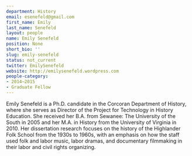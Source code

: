 ```yaml
---
department: History
email: esenefeld@gmail.com
first_name: Emily
last_name: Senefeld
layout: people
name: Emily Senefeld
position: None
short_bio: ''
slug: emily-senefeld
status: not_current
twitter: EmilySenefeld
website: http://emilysenefeld.wordpress.com
people-category:
- 2014–2015
- Graduate Fellow
---
```


Emily Senefeld is a Ph.D. candidate in the Corcoran Department of History, where she serves as Director of the Project for Technology in History Education. She received her B.A. from Sewanee: The University of the South in 2005 and her M.A. in History from the University of Virginia in 2010. Her dissertation research focuses on the history of the Highlander Folk School from the 1930s to 1960s, with an emphasis on how the staff used folk and labor music, labor dramas, and documentary filmmaking in their labor and civil rights organizing.
